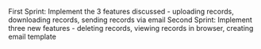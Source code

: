 First Sprint: 
Implement the 3 features discussed - uploading records, downloading records, sending records via email
Second Sprint: 
Implement three new features - deleting records, viewing records in browser, creating email template

